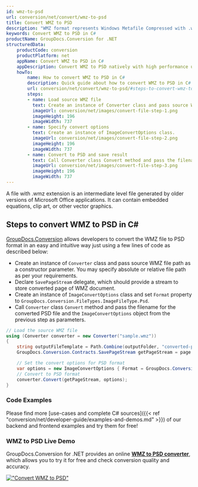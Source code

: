 ```yaml
---
id: wmz-to-psd
url: conversion/net/convert/wmz-to-psd
title: Convert WMZ to PSD
description: "WMZ format represents Windows Metafile Compressed with .wmz extension. Learn how to convert WMZ to PSD file programmatically in C# language using GroupDocs.Conversion for .NET library."
keywords: Convert WMZ to PSD in C#
productName: GroupDocs.Conversion for .NET
structuredData:
    productCode: conversion
    productPlatform: net
    appName: Convert WMZ to PSD in C#
    appDescription: Convert WMZ to PSD natively with high performance using C# language and server side GroupDocs.Conversion for .NET APIs, without the use of any software like Microsoft or Open Office.
    howTo:
        name: How to convert WMZ to PSD in C# 
        description: Quick guide about how to convert WMZ to PSD in C# with high performance and accuracy.
        url: conversion/net/convert/wmz-to-psd/#steps-to-convert-wmz-to-psd-in-c
        steps:
        - name: Load source WMZ file 
          text: Create an instance of Converter class and pass source WMZ file path as a constructor parameter. You may specify absolute or relative file path as per your requirements. 
          imageUrl: conversion/net/images/convert-file-step-1.png
          imageHeight: 196
          imageWidth: 737
        - name: Specify convert options 
          text: Create an instance of ImageConvertOptions class.
          imageUrl: conversion/net/images/convert-file-step-2.png
          imageHeight: 196
          imageWidth: 737
        - name: Convert to PSD and save result 
          text: Call Converter class Convert method and pass the filename for the converted HTML file and the ImageConvertOptions object from the previous step as parameters.
          imageUrl: conversion/net/images/convert-file-step-3.png
          imageHeight: 196
          imageWidth: 737
---
```


A file with .wmz extension is an intermediate level file generated by older versions of Microsoft Office applications. It can contain embedded equations, clip art, or other vector graphics.

## Steps to convert WMZ to PSD in C#

[GroupDocs.Conversion](https://products.groupdocs.com/conversion/net) allows developers to convert the WMZ file to PSD format in an easy and intuitive way just using a few lines of code as described below:

* Create an instance of `Converter` class and pass source WMZ file path as a constructor parameter. You may specify absolute or relative file path as per your requirements. 
* Declare `SavePageStream` delegate, which should provide a stream to store converted page of WMZ document.
* Create an instance of `ImageConvertOptions` class and set `Format` property to `GroupDocs.Conversion.FileTypes.ImageFileType.Psd`.
* Call `Converter` class `Convert` method and pass the filename for the converted PSD file and the `ImageConvertOptions` object from the previous step as parameters.

```csharp
// Load the source WMZ file
using (Converter converter = new Converter("sample.wmz"))
{
    string outputFileTemplate = Path.Combine(outputFolder, "converted-page-{0}.psd");
    GroupDocs.Conversion.Contracts.SavePageStream getPageStream = page => new FileStream(string.Format(outputFileTemplate, page), FileMode.Create);

    // Set the convert options for PSD format
    var options = new ImageConvertOptions { Format = GroupDocs.Conversion.FileTypes.ImageFileType.Psd };   
    // Convert to PSD format
    converter.Convert(getPageStream, options);
}
```

### Code Examples

Please find more [use-cases and complete C# sources]({{< ref "conversion/net/developer-guide/examples-and-demos.md" >}}) of our backend and frontend examples and try them for free!

### WMZ to PSD Live Demo

GroupDocs.Conversion for .NET provides an online [**WMZ to PSD converter**](https://products.groupdocs.app/conversion/wmz-to-psd), which allows you to try it for free and check conversion quality and accuracy.

[!["Convert WMZ to PSD"](conversion/net/images/convert-to-psd/convert-wmz-to-psd.png)](https://products.groupdocs.app/conversion/wmz-to-psd)